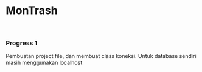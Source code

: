 <h1>MonTrash</h1>
<br>
<h3>Progress 1</h3>
<p>Pembuatan project file, dan membuat class koneksi. Untuk database sendiri masih menggunakan localhost</p>

